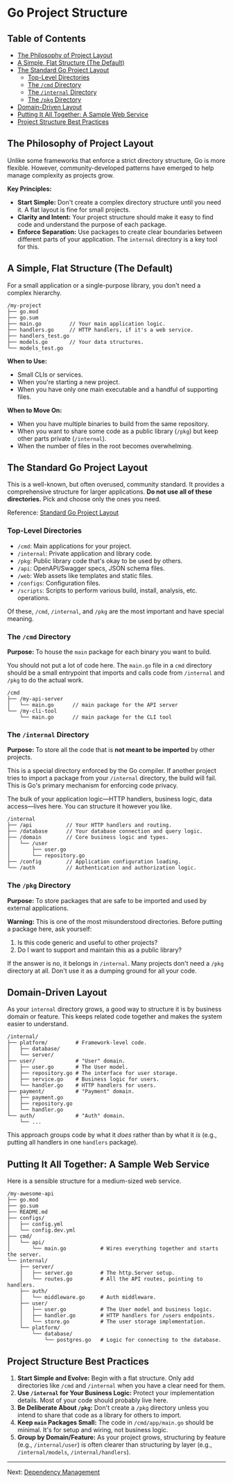 # Go Project Structure

## Table of Contents
- [The Philosophy of Project Layout](#the-philosophy-of-project-layout)
- [A Simple, Flat Structure (The Default)](#a-simple-flat-structure-the-default)
- [The Standard Go Project Layout](#the-standard-go-project-layout)
  - [Top-Level Directories](#top-level-directories)
  - [The `/cmd` Directory](#the-cmd-directory)
  - [The `/internal` Directory](#the-internal-directory)
  - [The `/pkg` Directory](#the-pkg-directory)
- [Domain-Driven Layout](#domain-driven-layout)
- [Putting It All Together: A Sample Web Service](#putting-it-all-together-a-sample-web-service)
- [Project Structure Best Practices](#project-structure-best-practices)

## The Philosophy of Project Layout

Unlike some frameworks that enforce a strict directory structure, Go is more flexible. However, community-developed patterns have emerged to help manage complexity as projects grow.

**Key Principles:**
-   **Start Simple:** Don't create a complex directory structure until you need it. A flat layout is fine for small projects.
-   **Clarity and Intent:** Your project structure should make it easy to find code and understand the purpose of each package.
-   **Enforce Separation:** Use packages to create clear boundaries between different parts of your application. The `internal` directory is a key tool for this.

## A Simple, Flat Structure (The Default)

For a small application or a single-purpose library, you don't need a complex hierarchy.

```
/my-project
├── go.mod
├── go.sum
├── main.go         // Your main application logic.
├── handlers.go     // HTTP handlers, if it's a web service.
├── handlers_test.go
├── models.go       // Your data structures.
└── models_test.go
```

**When to Use:**
-   Small CLIs or services.
-   When you're starting a new project.
-   When you have only one main executable and a handful of supporting files.

**When to Move On:**
-   When you have multiple binaries to build from the same repository.
-   When you want to share some code as a public library (`/pkg`) but keep other parts private (`/internal`).
-   When the number of files in the root becomes overwhelming.

## The Standard Go Project Layout

This is a well-known, but often overused, community standard. It provides a comprehensive structure for larger applications. **Do not use all of these directories.** Pick and choose only the ones you need.

Reference: [Standard Go Project Layout](https://github.com/golang-standards/project-layout)

### Top-Level Directories

-   `/cmd`: Main applications for your project.
-   `/internal`: Private application and library code.
-   `/pkg`: Public library code that's okay to be used by others.
-   `/api`: OpenAPI/Swagger specs, JSON schema files.
-   `/web`: Web assets like templates and static files.
-   `/configs`: Configuration files.
-   `/scripts`: Scripts to perform various build, install, analysis, etc. operations.

Of these, `/cmd`, `/internal`, and `/pkg` are the most important and have special meaning.

### The `/cmd` Directory

**Purpose:** To house the `main` package for each binary you want to build.

You should not put a lot of code here. The `main.go` file in a `cmd` directory should be a small entrypoint that imports and calls code from `/internal` and `/pkg` to do the actual work.

```
/cmd
├── /my-api-server
│   └── main.go      // main package for the API server
└── /my-cli-tool
    └── main.go      // main package for the CLI tool
```

### The `/internal` Directory

**Purpose:** To store all the code that is **not meant to be imported** by other projects.

This is a special directory enforced by the Go compiler. If another project tries to import a package from your `/internal` directory, the build will fail. This is Go's primary mechanism for enforcing code privacy.

The bulk of your application logic—HTTP handlers, business logic, data access—lives here. You can structure it however you like.

```
/internal
├── /api           // Your HTTP handlers and routing.
├── /database      // Your database connection and query logic.
├── /domain        // Core business logic and types.
│   └── /user
│       ├── user.go
│       └── repository.go
├── /config        // Application configuration loading.
└── /auth          // Authentication and authorization logic.
```

### The `/pkg` Directory

**Purpose:** To store packages that are safe to be imported and used by external applications.

**Warning:** This is one of the most misunderstood directories. Before putting a package here, ask yourself:
1.  Is this code generic and useful to other projects?
2.  Do I want to support and maintain this as a public library?

If the answer is no, it belongs in `/internal`. Many projects don't need a `/pkg` directory at all. Don't use it as a dumping ground for all your code.

## Domain-Driven Layout

As your `internal` directory grows, a good way to structure it is by business domain or feature. This keeps related code together and makes the system easier to understand.

```
/internal/
├── platform/         # Framework-level code.
│   ├── database/
│   └── server/
├── user/             # "User" domain.
│   ├── user.go       # The User model.
│   ├── repository.go # The interface for user storage.
│   ├── service.go    # Business logic for users.
│   └── handler.go    # HTTP handlers for users.
├── payment/          # "Payment" domain.
│   ├── payment.go
│   ├── repository.go
│   └── handler.go
└── auth/             # "Auth" domain.
    └── ...
```

This approach groups code by what it *does* rather than by what it *is* (e.g., putting all handlers in one `handlers` package).

## Putting It All Together: A Sample Web Service

Here is a sensible structure for a medium-sized web service.

```
/my-awesome-api
├── go.mod
├── go.sum
├── README.md
├── configs/
│   ├── config.yml
│   └── config.dev.yml
├── cmd/
│   └── api/
│       └── main.go           # Wires everything together and starts the server.
└── internal/
    ├── server/
    │   ├── server.go         # The http.Server setup.
    │   └── routes.go         # All the API routes, pointing to handlers.
    ├── auth/
    │   └── middleware.go     # Auth middleware.
    ├── user/
    │   ├── user.go           # The User model and business logic.
    │   ├── handler.go        # HTTP handlers for /users endpoints.
    │   └── store.go          # The user storage implementation.
    └── platform/
        └── database/
            └── postgres.go   # Logic for connecting to the database.
```

## Project Structure Best Practices

1.  **Start Simple and Evolve:** Begin with a flat structure. Only add directories like `/cmd` and `/internal` when you have a clear need for them.
2.  **Use `/internal` for Your Business Logic:** Protect your implementation details. Most of your code should probably live here.
3.  **Be Deliberate About `/pkg`:** Don't create a `/pkg` directory unless you intend to share that code as a library for others to import.
4.  **Keep `main` Packages Small:** The code in `/cmd/app/main.go` should be minimal. It's for setup and wiring, not business logic.
5.  **Group by Domain/Feature:** As your project grows, structuring by feature (e.g., `/internal/user`) is often clearer than structuring by layer (e.g., `/internal/models`, `/internal/handlers`).

---

Next: [Dependency Management](14-dependency-management.md) 